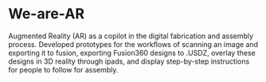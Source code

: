 # We-are-AR
Augmented Reality (AR) as a copilot in the digital fabrication and assembly process. Developed prototypes for the workflows of scanning an image and exporting it to fusion, exporting Fusion360 designs to .USDZ, overlay these designs in 3D reality through ipads, and display step-by-step instructions for people to follow for assembly.
